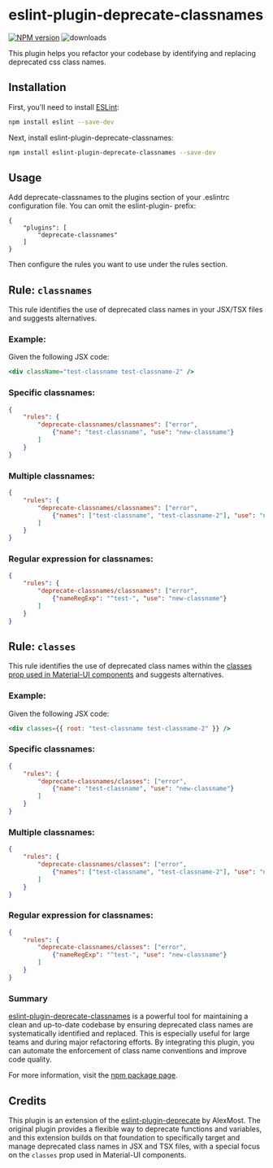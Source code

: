 # eslint-plugin-deprecate-classnames

[![NPM version](http://img.shields.io/npm/v/eslint-plugin-deprecate-classnames.svg)](https://www.npmjs.com/package/eslint-plugin-deprecate-classnames)
![downloads](https://img.shields.io/npm/dm/eslint-plugin-deprecate-classnames.svg)

This plugin helps you refactor your codebase by identifying and replacing deprecated css class names.

## Installation
First, you'll need to install [ESLint](http://eslint.org):

```sh
npm install eslint --save-dev
```

Next, install eslint-plugin-deprecate-classnames:

```sh
npm install eslint-plugin-deprecate-classnames --save-dev
```

## Usage
Add deprecate-classnames to the plugins section of your .eslintrc configuration file. You can omit the eslint-plugin- prefix:

```
{
    "plugins": [
        "deprecate-classnames"
    ]
}
```

Then configure the rules you want to use under the rules section.

## Rule: `classnames`
This rule identifies the use of deprecated class names in your JSX/TSX files and suggests alternatives.

### Example:
Given the following JSX code:

```jsx
<div className="test-classname test-classname-2" />
```

### Specific classnames:
```json
{
    "rules": {
        "deprecate-classnames/classnames": ["error",
            {"name": "test-classname", "use": "new-classname"}
        ]
    }
}
```

### Multiple classnames:
```json
{
    "rules": {
        "deprecate-classnames/classnames": ["error",
            {"names": ["test-classname", "test-classname-2"], "use": "new-classname"}
        ]
    }
}
```

### Regular expression for classnames:
```json
{
    "rules": {
        "deprecate-classnames/classnames": ["error",
            {"nameRegExp": "^test-", "use": "new-classname"}
        ]
    }
}
```

## Rule: `classes`
This rule identifies the use of deprecated class names within the [classes prop used in Material-UI components](https://v4.mui.com/customization/components/#overriding-styles-with-classes) and suggests alternatives.

### Example:
Given the following JSX code:

```jsx
<div classes={{ root: "test-classname test-classname-2" }} />
```

### Specific classnames:
```json
{
    "rules": {
        "deprecate-classnames/classes": ["error",
            {"name": "test-classname", "use": "new-classname"}
        ]
    }
}
```

### Multiple classnames:
```json
{
    "rules": {
        "deprecate-classnames/classes": ["error",
            {"names": ["test-classname", "test-classname-2"], "use": "new-classname"}
        ]
    }
}
```

### Regular expression for classnames:
```json
{
    "rules": {
        "deprecate-classnames/classes": ["error",
            {"nameRegExp": "^test-", "use": "new-classname"}
        ]
    }
}
```

### Summary
[eslint-plugin-deprecate-classnames](https://www.npmjs.com/package/eslint-plugin-deprecate-classnames) is a powerful tool for maintaining a clean and up-to-date codebase by ensuring deprecated class names are systematically identified and replaced. This is especially useful for large teams and during major refactoring efforts. By integrating this plugin, you can automate the enforcement of class name conventions and improve code quality.

For more information, visit the [npm package page](https://www.npmjs.com/package/eslint-plugin-deprecate-classnames).

## Credits
This plugin is an extension of the [eslint-plugin-deprecate](https://github.com/AlexMost/eslint-plugin-deprecate) by AlexMost. The original plugin provides a flexible way to deprecate functions and variables, and this extension builds on that foundation to specifically target and manage deprecated class names in JSX and TSX files, with a special focus on the `classes` prop used in Material-UI components.

